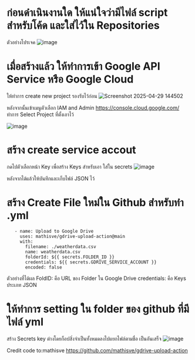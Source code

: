 # ก่อนดำเนินงานใด ให้แน่ใจว่ามีไฟล์ script สำหรับโค้ด และใส่ไว้ใน Repositories
ตัวอย่างโปรเจค
![image](https://github.com/user-attachments/assets/3b683349-6593-41d8-8527-809327779fb9)

# เมื่อสร้างแล้ว ให้ทำการเข้า Google API Service หรือ Google Cloud
ให้ทำการ create new project รองรับไว้ก่อน
![Screenshot 2025-04-29 144502](https://github.com/user-attachments/assets/e207990c-1cd0-4451-b257-b90def2262a5)

หลังจากนั้นเข้าเมนูตัวเลือก IAM and Admin
https://console.cloud.google.com/
ทำการ Select Project ที่ตั้งเอาไว้

![image](https://github.com/user-attachments/assets/1b2b6380-f0d1-4bbf-8062-bba4db16d7c5)
# สร้าง create service accout

กดไปตัวเลือกหน้า Key เพื่อสร้าง Keys สำหรับเอา ใส่ใน secrets
![image](https://github.com/user-attachments/assets/60ffefe7-13ef-4032-be4e-51e90df2b8f7)

หลังจากได้แล้วให้บันทึกและเก็บไฟล์ JSON ไว้


# สร้าง Create File ใหม่ใน Github สำหรับทำ .yml
       - name: Upload to Google Drive
         uses: mathisve/gdrive-upload-action@main
         with:
           filename: ./weatherdata.csv
           name: weatherdata.csv
           folderId: ${{ secrets.FOLDER_ID }}
           credentials: ${{ secrets.GDRIVE_SERVICE_ACCOUNT }}
           encoded: false
ตัวอย่างที่ได้ผล
FoldID: คือ URL ของ Folder ใน Google Drive
credentials: คือ Keys ประเภท JSON

# ให้ทำการ setting ใน folder ของ github ที่มีไฟล์ yml
สร้าง Secrets key ต่างโดยก็อปสิ่งจำเป็นทั้งหมดลงไปแยกไฟล์ตามชื่อ เป็นอันเสร็จ
![image](https://github.com/user-attachments/assets/d7e1e1ca-d809-4a88-bdef-768271a213c3)

Credit code to:mathisve https://github.com/mathisve/gdrive-upload-action

